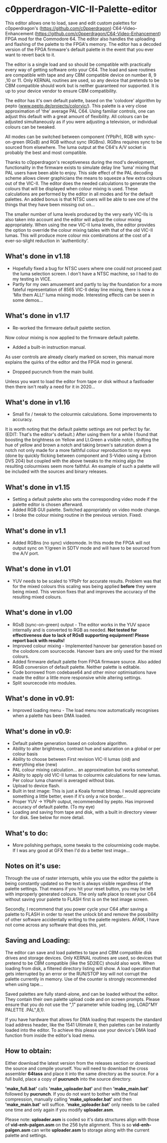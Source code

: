 # c0pperdragon-VIC-II-Palette-editor
This editor allows one to load, save and edit custom palettes for c0pperdragon's (https://github.com/c0pperdragon) C64-Video-Enhancement (https://github.com/c0pperdragon/C64-Video-Enhancement) FPGA mod for the Commodore 64.  The editor also handles the uploading and flashing of the palette to the FPGA's memory.  The editor has a decoded version of the FPGA firmware's default palette in the event that you ever want to revert back to it.

The editor is a single load and so should be compatible with practically every way of getting software onto your C64.  The load and save routines are compatible with tape and any CBM compatible device on number 8, 9 ,10 or 11.  Only KERNAL routines are used, so any device that pretends to be CBM compatible should work but is neither guaranteed nor supported.  It is up to your device vendor to ensure CBM compatibility.

The editor has it's own default palette, based on the 'colodore' algorithm by pepto (www.pepto.de/projects/colorvic/).  This palette is a very close approximation of 'the' average PAL C64.  Using familiar controls, one can adjust this default with a great amount of flexibility.  All colours can be adjusted simultaneously as if you were adjusting a television, or individual colours can be tweaked.

All modes can be switched between component (YPbPr), RGB with sync-on-green (RGsB) and RGB without sync (RGBns).  RGBns requires sync to be sourced from elsewhere.  The luma output at the C64's A/V socket is probably the best and most compatible.

Thanks to c0pperdragon's receptiveness during the mod's development, functionality in the firmware exists to simulate delay line 'luma' mixing that PAL users have been able to enjoy.  This side effect of the PAL decoding scheme allows clever graphicians the means to squeeze a few extra colours out of the VIC-II.  The editor does the needed calculations to generate the colours that will be displayed when colour mixing is used.  These calculations are performed by the editor in all modes and for the default palettes.  An added bonus is that NTSC users will be able to see one of the things that they have been missing out on...

The smaller number of luma levels produced by the very early VIC-IIs is also taken into account and the editor will adjust the colour mixing appropriately.  When using the new VIC-II luma levels, the editor provides the option to override the colour mixing tables with that of the old VIC-II lumas.  This will produce more colour mix combinations at the cost of a ever-so-slight reduction in 'authenticity'. 

## What's done in v1.18
* Hopefully fixed a bug for NTSC users where one could not proceed past the luma selection screen.  I don't have a NTSC machine, so I had to do my testing in VICE.
* Partly for my own amusement and partly to lay the foundation for a more fateful representation of 8565 VIC-II delay line mixing, there is now a 'Mix them ALL!' luma mixing mode.  Interesting effects can be seen in some demos...

## What's done in v1.17
* Re-worked the firmware default palette section.

Now colour mixing is now applied to the firmware default palette.
* Added a built-in instruction manual.

As user controls are already clearly marked on screen, this manual more explains the quirks of the editor and the FPGA mod in general.
* Dropped pucrunch from the main build.

Unless you want to load the editor from tape or disk without a fastloader then there isn't really a need for it in 2020... 

## What's done in v1.16
* Small fix / tweak to the colourmix calculations.  Some improvements to accuracy.

It is worth noting that the default palette settings are not perfect by far. (EDIT: That's the editor's default.)  After using them for a while I found that boosting the brightness on Yellow and Lt.Green a visible notch, shifting the hue of yellow and brown a notch and taking brown's saturation down a notch not only made for a more faithful colour reproduction to my eyes (done by quickly flicking between component and S-Video using a Extron DVS 204) but coupled with the above tweaks to the mixing algo the resulting colourmixes seem more faithful.  An example of such a palette will be included with the sources and binary releases.
## What's done in v1.15
* Setting a default palette also sets the corresponding video mode if the palette editor is chosen afterward.
* Added RGB GUI palette.  Switched appropriately on video mode change.
* I broke the colour mixing routine in the previous version.  Fixed.

## What's done in v1.1
* Added RGBns (no sync) videomode.  In this mode the FPGA will not output sync on Y/green in SDTV mode and will have to be sourced from the A/V port.

## What's done in v1.01
* YUV needs to be scaled to YPbPr for accurate results.  Problem was that for the mixed colours this scaling was being applied __before__ they were being mixed.  This version fixes that and improves the accuracy of the resulting mixed colours.

## What's done in v1.00
* RGsB (sync-on-green) output - The editor works in the YUV space internally and is converted to RGB as needed.  **Not tested for effectiveness due to lack of RGsB supporting equipment!  Please report back with results!**
* Improved colour mixing - Implemented hanover bar generation based on the colodore.com sourcecode.  Hanover bars are only used for the mixed colours.
* Added firmware default palette from FPGA firmware source.  Also added RGsB conversion of default palette.  Neither palette is editable.
* Code borrowed from codebase64 and other minor optimisations have made the editor a little more responsive while altering settings.
* Split sourcecode into modules.

## What's done in v0.91:
* Improved loading menu - The load menu now automatically recognises when a palette has been DMA loaded.

## What's done in v0.9:
* Default palette generation based on colodore algorithm.
* Ability to alter brightness, contrast hue and saturation on a global or per colour basis
* Ability to choose between First revision VIC-II lumas (old) and everything else (new)
* PAL colour mixing calculation...  an approximation but works somewhat.
* Ability to apply old VIC-II lumas to colourmix calculations for new lumas.  Per colour luma channel is averaged without bias. 
* Upload to device flash.
* Built in test image: This is just a Koala format bitmap.  I would appreciate something a little better, even if it's only a nice border...
* Proper YUV -> YPbPr output, recommended by pepto.  Has improved accuracy of default palette. (To my eye)
* Loading and saving from tape and disk, with a built in directory viewer for disk.  See below for more detail.

## What's to do:
* More polishing perhaps, some tweaks to the colourmixing code maybe.  If I was any good at GFX then I'd do a better test image...

## Notes on it's use:
Through the use of raster interrupts, while you use the editor the palette is being constantly updated so the text is always visible regardless of the palette settings.  That means if you hit your reset button, you may be left with improperly generated colours.  The only safe place to reset your C64 without saving your palette to FLASH first is on the test image screen.

Secondly, I recommend that you power cycle your C64 after saving a palette to FLASH in order to reset the unlock bit and remove the possibility of other software accidentally writing to the palette registers.  AFAIK, I have not come across any software that does this, *yet*. 

## Saving and Loading:
The editor can save and load palettes to tape and CBM compatible disk drives and storage devices.  Only KERNAL routines are used, so devices that pretend to be CBM compatible (like the SD2IEC) should also work.  When loading from disk, a filtered directory listing will show.  A load operation that gets interrupted by an error or the RUN/STOP key will not corrupt the palette currently in memory.  Use of the counter is strongly recommended when using tape...

Saved palettes are fully stand-alone, and can be loaded without the editor.  They contain their own palette upload code and on screen prompts.  Please ensure that you do not use the ",1" parameter while loading (eg, LOAD"MY PALETTE  .PAL",8,1).

If you have hardware that allows for DMA loading that respects the standard load address header, like the 1541 Ultimate II, then palettes can be instantly loaded into the editor.  To achieve this please use your device's DMA load function from inside the editor's load menu. 
		
## How to obtain:

Either download the latest version from the releases section or download the source and compile yourself.  You will need to download the cross assembler **64tass** and place it into the same directory as the source.  For a full build, place a copy of **pucrunch** into the source directory.

**'make_full.bat'** calls **'make_uploader.bat'** and then **'make_main.bat'** followed by **pucrunch**.  If you do not want to bother with the final compression, manually calling **'make_uploader.bat'** and then **'make_main.bat'** will suffice.  **'make_uploader.bat'** only needs to be called one time and only again if you modify **uploader.asm**.

Please note:  **uploader.asm** is coded so it's data structures align with those of **vid-enh-palgen.asm** on the 256 byte alignment.  This is so **vid-enh-palgen.asm** can write **uploader.asm** to storage along with the current palette and settings.
						
		

